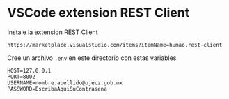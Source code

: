 # VSCode extension REST Client

Instale la extension REST Client

    https://marketplace.visualstudio.com/items?itemName=humao.rest-client

Cree un archivo `.env` en este directorio con estas variables

    HOST=127.0.0.1
    PORT=8002
    USERNAME=nombre.apellido@pjecz.gob.mx
    PASSWORD=EscribaAquiSuContrasena
